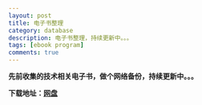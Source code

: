 ```yaml
---
layout: post
title: 电子书整理
category: database
description: 电子书整理，持续更新中。。。
tags: [ebook program]
comments: true
---
```


**先前收集的技术相关电子书，做个网络备份，持续更新中。。。**

**下载地址：[网盘](http://pan.baidu.com/s/1i3xN55b)**